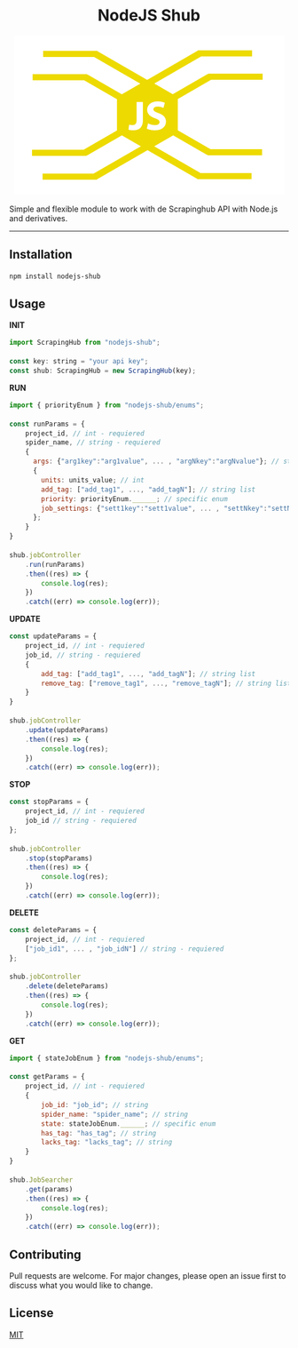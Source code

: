 <h1 align="center">NodeJS Shub</h1>
<p align="center">
    <img src="https://raw.githubusercontent.com/RubenMaier/nodejs-shub/master/logo.png">
</p>

Simple and flexible module to work with de Scrapinghub API with Node.js and derivatives.

---

## Installation

```bash
npm install nodejs-shub
```

## Usage

**INIT**

```javascript
import ScrapingHub from "nodejs-shub";

const key: string = "your api key";
const shub: ScrapingHub = new ScrapingHub(key);
```

**RUN**

```javascript
import { priorityEnum } from "nodejs-shub/enums";

const runParams = {
    project_id, // int - requiered
    spider_name, // string - requiered
    {
      args: {"arg1key":"arg1value", ... , "argNkey":"argNvalue"}; // string json object
      {
        units: units_value; // int
        add_tag: ["add_tag1", ..., "add_tagN"]; // string list
        priority: priorityEnum.______; // specific enum
        job_settings: {"sett1key":"sett1value", ... , "settNkey":"settNvalue"}; // string json object
      };
    }
}

shub.jobController
    .run(runParams)
    .then((res) => {
        console.log(res);
    })
    .catch((err) => console.log(err));
```

**UPDATE**

```javascript
const updateParams = {
    project_id, // int - requiered
    job_id, // string - requiered
    {
        add_tag: ["add_tag1", ..., "add_tagN"]; // string list
        remove_tag: ["remove_tag1", ..., "remove_tagN"]; // string list
    }
}

shub.jobController
    .update(updateParams)
    .then((res) => {
        console.log(res);
    })
    .catch((err) => console.log(err));
```

**STOP**

```javascript
const stopParams = {
    project_id, // int - requiered
    job_id // string - requiered
};

shub.jobController
    .stop(stopParams)
    .then((res) => {
        console.log(res);
    })
    .catch((err) => console.log(err));
```

**DELETE**

```javascript
const deleteParams = {
    project_id, // int - requiered
    ["job_id1", ... , "job_idN"] // string - requiered
};

shub.jobController
    .delete(deleteParams)
    .then((res) => {
        console.log(res);
    })
    .catch((err) => console.log(err));
```

**GET**

```javascript
import { stateJobEnum } from "nodejs-shub/enums";

const getParams = {
    project_id, // int - requiered
    {
        job_id: "job_id"; // string
        spider_name: "spider_name"; // string
        state: stateJobEnum.______; // specific enum
        has_tag: "has_tag"; // string
        lacks_tag: "lacks_tag"; // string
    }
}

shub.JobSearcher
    .get(params)
    .then((res) => {
        console.log(res);
    })
    .catch((err) => console.log(err));
```

## Contributing

Pull requests are welcome. For major changes, please open an issue first to discuss what you would like to change.

## License

[MIT](./LICENCE)
